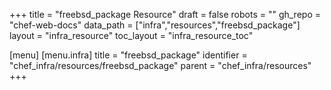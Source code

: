 +++
title = "freebsd_package Resource"
draft = false
robots = ""
gh_repo = "chef-web-docs"
data_path = ["infra","resources","freebsd_package"]
layout = "infra_resource"
toc_layout = "infra_resource_toc"

[menu]
  [menu.infra]
    title = "freebsd_package"
    identifier = "chef_infra/resources/freebsd_package"
    parent = "chef_infra/resources"
+++

<!-- The contents of this page are automatically generated from the freebsd_package.yaml file in the data directory. -->
<!-- To suggest a change, edit the https://github.com/chef/chef/blob/main/lib/chef/resource/freebsd_package.rb file
      and submit a pull request to the https://github.com/chef/chef repository. -->
